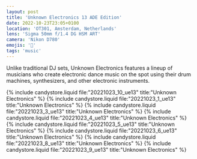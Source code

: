 ```yaml
---
layout: post
title: 'Unknown Electronics 13 ADE Edition'
date: 2022-10-23T23:05+0100
location: 'OT301, Amsterdam, Netherlands'
lens: 'Sigma 50mm f/1.4 DG HSM ART'
camera: 'Nikon D780'
emojis: '🎹'
tags: 'music'
---
```


Unlike traditional DJ sets, Unknown Electronics features a lineup of musicians who create electronic dance music on the spot using their drum machines, synthesizers, and other electronic instruments.

{% include candystore.liquid file:"20221023_10_ue13" title:"Unknown Electronics" %}
{% include candystore.liquid file:"20221023_1_ue13" title:"Unknown Electronics" %}
{% include candystore.liquid file:"20221023_3_ue13" title:"Unknown Electronics" %}
{% include candystore.liquid file:"20221023_4_ue13" title:"Unknown Electronics" %}
{% include candystore.liquid file:"20221023_5_ue13" title:"Unknown Electronics" %}
{% include candystore.liquid file:"20221023_6_ue13" title:"Unknown Electronics" %}
{% include candystore.liquid file:"20221023_8_ue13" title:"Unknown Electronics" %}
{% include candystore.liquid file:"20221023_9_ue13" title:"Unknown Electronics" %}